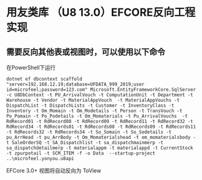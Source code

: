 ﻿# 用友类库 （U8 13.0）EFCORE反向工程实现

## 需要反向其他表或视图时，可以使用以下命令

在PowerShell下运行

    dotnet ef dbcontext scaffold "server=192.168.12.19;database=UFDATA_999_2019;user id=microfeel;password=123.com" Microsoft.EntityFrameworkCore.SqlServer -c U8DbContext -t PU_ArrivalVouch -t ComputationUnit -t Department -t Warehouse -t Vendor -t MaterialAppVouch  -t MaterialAppVouchs -t DispatchList -t DispatchLists -t Customer -t InventoryClass -t Inventory -t Om_Momain -t Om_Modetails -t Person -t TransVouch -t Po_Pomain -t Po_Podetails -t Om_Momaterials -t Pu_ArrivalVouchs  -t RdRecord01 -t RdRecord08 -t RdRecord09 -t RdRecord11 -t RdRecord32 -t RdRecord34 -t RdRecords01 -t RdRecords08 -t RdRecords09 -t RdRecords11 -t RdRecords32 -t RdRecords34 -t So_Somain -t So_Sodetails -t pu_ArrHead -t pu_ArrBody -t Om_Momaterialshead -t om_momaterialsbody -t SaleOrderSQ -t SA_Dispatchlist -t sa_dispatchmainmerp -t sa_dispatchdetailmerp -t materialappm -t materialappd -t CurrentStock -t zpurpotail -t SCM_ITEM -f -o Data  --startup-project ..\microfeel.yonyou.u8api    

EFCore 3.0+ 视图将自动反向为 ToView